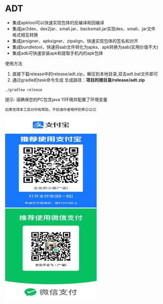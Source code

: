 # ADT

* 集成apktool可以快速实现包体的反编译和回编译
* 集成jar2dex、dex2jar、smali.jar、backsmali.jar实现dex、smali、jar文件格式相互转换
* 集成jarsigner、apksigner、zipalign，快速实现包体的签名和对齐
* 集成bundletool，快速将aab文件转化为apks、apk转换为aab(实用价值不大)
* 集成adb可快速安装apk和提取手机内的apk包体


使用方法
1. 直接下载release中的release/adt.zip，解压到本地目录,双击adt.bat文件即可
2. 通过gradle的task命令生成      生成路径：**项目的根目录/release/adt.zip**
```
./gradlew release
```
提示:
请确保您的PC包含java 11环境并配置了环境变量
```
如果觉得本工具对你有帮助，不妨请作者喝杯奶茶😊😊😊
```

<div>
    <img src="tools/base/ali_payment_code.jpg" width = "300" height = "300">
    <img src="tools/base/wx_payment_code.jpg" width = "300" height = "300">
</div>

